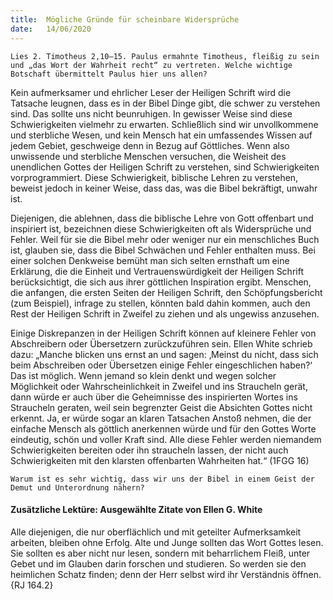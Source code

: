 ```yaml
---
title:  Mögliche Gründe für scheinbare Widersprüche
date:   14/06/2020
---
```


`Lies 2. Timotheus 2,10–15. Paulus ermahnte Timotheus, fleißig zu sein und „das Wort der Wahrheit recht“ zu vertreten. Welche wichtige Botschaft übermittelt Paulus hier uns allen?`

Kein aufmerksamer und ehrlicher Leser der Heiligen Schrift wird die Tatsache leugnen, dass es in der Bibel Dinge gibt, die schwer zu verstehen sind. Das sollte uns nicht beunruhigen. In gewisser Weise sind diese Schwierigkeiten vielmehr zu erwarten. Schließlich sind wir unvollkommene und sterbliche Wesen, und kein Mensch hat ein umfassendes Wissen auf jedem Gebiet, geschweige denn in Bezug auf Göttliches. Wenn also unwissende und sterbliche Menschen versuchen, die Weisheit des unendlichen Gottes der Heiligen Schrift zu verstehen, sind Schwierigkeiten vorprogrammiert. Diese Schwierigkeit, biblische Lehren zu verstehen, beweist jedoch in keiner Weise, dass das, was die Bibel bekräftigt, unwahr ist.

Diejenigen, die ablehnen, dass die biblische Lehre von Gott offenbart und inspiriert ist, bezeichnen diese Schwierigkeiten oft als Widersprüche und Fehler. Weil für sie die Bibel mehr oder weniger nur ein menschliches Buch ist, glauben sie, dass die Bibel Schwächen und Fehler enthalten muss. Bei einer solchen Denkweise bemüht man sich selten ernsthaft um eine Erklärung, die die Einheit und Vertrauenswürdigkeit der Heiligen Schrift berücksichtigt, die sich aus ihrer göttlichen Inspiration ergibt. Menschen, die anfangen, die ersten Seiten der Heiligen Schrift, den Schöpfungsbericht (zum Beispiel), infrage zu stellen, könnten bald dahin kommen, auch den Rest der Heiligen Schrift in Zweifel zu ziehen und als ungewiss anzusehen.

Einige Diskrepanzen in der Heiligen Schrift können auf kleinere Fehler von Abschreibern oder Übersetzern zurückzuführen sein. Ellen White schrieb dazu: „Manche blicken uns ernst an und sagen: ‚Meinst du nicht, dass sich beim Abschreiben oder Übersetzen einige Fehler eingeschlichen haben?‘ Das ist möglich. Wenn jemand so klein denkt und wegen solcher Möglichkeit oder Wahrscheinlichkeit in Zweifel und ins Straucheln gerät, dann würde er auch über die Geheimnisse des inspirierten Wortes ins Straucheln geraten, weil sein begrenzter Geist die Absichten Gottes nicht erkennt. Ja, er würde sogar an klaren Tatsachen Anstoß nehmen, die der einfache Mensch als göttlich anerkennen würde und für den Gottes Worte eindeutig, schön und voller Kraft sind. Alle diese Fehler werden niemandem Schwierigkeiten bereiten oder ihn straucheln lassen, der nicht auch Schwierigkeiten mit den klarsten offenbarten Wahrheiten hat.“ (1FGG 16)

`Warum ist es sehr wichtig, dass wir uns der Bibel in einem Geist der Demut und Unterordnung nähern?`

#### Zusätzliche Lektüre: Ausgewählte Zitate von Ellen G. White

Alle diejenigen, die nur oberflächlich und mit geteilter Aufmerksamkeit arbeiten, bleiben ohne Erfolg. Alte und Junge sollten das Wort Gottes lesen. Sie sollten es aber nicht nur lesen, sondern mit beharrlichem Fleiß, unter Gebet und im Glauben darin forschen und studieren. So werden sie den heimlichen Schatz finden; denn der Herr selbst wird ihr Verständnis öffnen. {RJ 164.2}